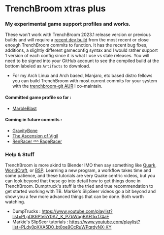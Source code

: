 # **TrenchBroom xtras plus**
### My experimental game support profiles and works.

These won't work with TrenchBroom 2023.1 release version or previous builds and will require a [recent dev build](https://github.com/TrenchBroom/TrenchBroom/actions/runs/5419925551) from the most recent or close enough TrenchBroom commits to function. It has the recent bug fixes, additions, a slightly different gameconfig syntax and I would rather support 1 version of each config since it is what I use vs stale releases. You will need to be signed into your GitHub account to see the compiled build at the bottom labeled as `Artifacts` to download.

- For my Arch Linux and Arch based, Manjaro, etc based distro fellows you can build TrenchBroom with most current commits for your system with the [trenchbroom-git AUR](https://aur.archlinux.org/packages/trenchbroom-git) I co-maintain.

#### Committed game profile so far :

- [MarbleBlast](https://github.com/eGax/TrenchBroom_xtras_plus/tree/main/games_wip/MarbleBlast)

#### Coming in future commits :
- [GravityBone](https://store.steampowered.com/app/974090/Gravity_Bone/)
- [The Ascension of Vigil](https://github.com/RennyC4/TAoV)
- [RenRacer ᴬᴷᴬ RageRacer](https://github.com/RennyC4/RenRacer)

### Help & Stuff
TrenchBroom is more akind to Blender IMO then say something like [Quark](https://quark.sourceforge.io/), [WorldCraft](https://web.archive.org/web/20060530014852/http://hosted.planetquake.gamespy.com/worldcraft/index2.shtm), or [BSP](https://www.bspquakeeditor.com/index.php).
Learning a new program, a workflow takes time and some patience, and these tutorials are very Quake centric videos, but you can look beyond that these go into detail how to get things done in 
TrenchBroom. Dumptruck's stuff is the tried and true recommendation to get started working with TB. Markie's SlipSeer videos go a bit beyond and show you a few more advanced things that can be done. Both worth watching.

- DumpTrucks : https://www.youtube.com/playlist?list=PLgDKRPte5Y0AZ_K_PZbWbgBAEt5xf74aE
- Markie's SlipSeer tutorials : https://www.youtube.com/playlist?list=PLdy0pXXA5D0_bt0oe9OcRuWPqrdyNX-KY

